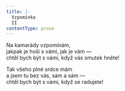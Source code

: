 ```yaml
---
title: |-
  Vzpomínka
  II
contentType: prose
---
```


Na kamarády vzpomínám,  
jakpak je hoši s vámi, jak je vám —  
chtěl bych být s vámi, když vás smutek hněte!

Tak všeho plné srdce mám  
a jsem tu bez vás, sám a sám —  
chtěl bych být s vámi, když se radujete!
